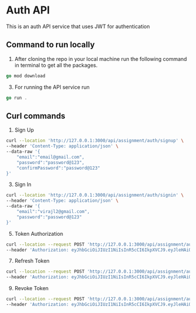 # Auth API
This is an auth API service that uses JWT for authentication

## Command to run locally
1. After cloning the repo in your local machine run the following command in terminal to get all the packages.
```go
go mod download
```
3. For running the API service run
```go
go run .
```

## Curl commands
1. Sign Up
```bash
curl --location 'http://127.0.0.1:3000/api/assignment/auth/signup' \
--header 'Content-Type: application/json' \
--data-raw '{
    "email":"email@gmail.com",
    "password":"password@123",
    "confirmPassword":"password@123"
}' 
```
3. Sign In
```bash
curl --location 'http://127.0.0.1:3000/api/assignment/auth/signin' \
--header 'Content-Type: application/json' \
--data-raw '{
    "email":"virajl2@gmail.com",
    "password":"password@123"
}'
```
5. Token Authorization
```bash
curl --location --request POST 'http://127.0.0.1:3000/api/assignment/auth/verify' \
--header 'Authorization: eyJhbGciOiJIUzI1NiIsInR5cCI6IkpXVCJ9.eyJleHAiOjE3MzM5ODk5MzgsInJhbmRvbU51bSI6ODQ0NjM2NjczMzAwLCJ1c2VyIjoidmlyYWpsMkBnbWFpbC5jb20ifQ.jcXbQptcFTaO7JE31uIRG-uiLAc_rQhNVLpDN4JXH0U'
```

7. Refresh Token
```bash
curl --location --request POST 'http://127.0.0.1:3000/api/assignment/auth/refreshToken' \
--header 'Authorization: eyJhbGciOiJIUzI1NiIsInR5cCI6IkpXVCJ9.eyJleHAiOjE3MzQwMDc2MzgsInJhbmRvbU51bSI6NTA2OTkzMDc0ODI4LCJ1c2VyIjoidmlyYWpsMkBnbWFpbC5jb21yZWZyZXNodG9rZW4ifQ.9ayc_TmDUYcethQbFEGwEG-QVHIBvWfmClYwubJ9cLU'
```

9. Revoke Token
```bash
curl --location --request POST 'http://127.0.0.1:3000/api/assignment/auth/revokeToken' \
--header 'Authorization: eyJhbGciOiJIUzI1NiIsInR5cCI6IkpXVCJ9.eyJleHAiOjE3MzM5ODk5MzgsInJhbmRvbU51bSI6ODQ0NjM2NjczMzAwLCJ1c2VyIjoidmlyYWpsMkBnbWFpbC5jb20ifQ.jcXbQptcFTaO7JE31uIRG-uiLAc_rQhNVLpDN4JXH0U'
```

